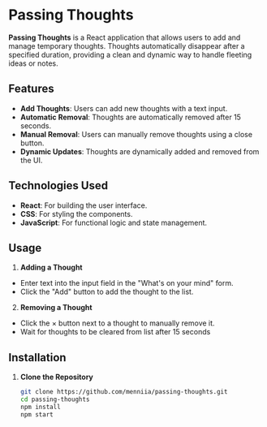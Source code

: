 # Passing Thoughts

**Passing Thoughts** is a React application that allows users to add and manage temporary thoughts. Thoughts automatically disappear after a specified duration, providing a clean and dynamic way to handle fleeting ideas or notes.

## Features

- **Add Thoughts**: Users can add new thoughts with a text input.
- **Automatic Removal**: Thoughts are automatically removed after 15 seconds.
- **Manual Removal**: Users can manually remove thoughts using a close button.
- **Dynamic Updates**: Thoughts are dynamically added and removed from the UI.

## Technologies Used

- **React**: For building the user interface.
- **CSS**: For styling the components.
- **JavaScript**: For functional logic and state management.

## Usage

1. **Adding a Thought**

- Enter text into the input field in the "What's on your mind" form.
- Click the "Add" button to add the thought to the list.

2. **Removing a Thought**

- Click the × button next to a thought to manually remove it.
- Wait for thoughts to be cleared from list after 15 seconds

## Installation

1. **Clone the Repository**

   ```bash
   git clone https://github.com/menniia/passing-thoughts.git
   cd passing-thoughts
   npm install
   npm start
   ```
